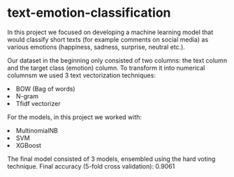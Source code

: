 # text-emotion-classification
In this project we focused on developing a machine learning model that would classify short
texts (for example comments on social media) as various emotions (happiness, sadness,
surprise, neutral etc.). <br>

Our dataset in the beginning only consisted of two columns: the text column and the target class
(emotion) column. To transform it into numerical columnsm we used 3 text
vectorization techniques: 
<li>BOW (Bag of words)</li>
<li>N-gram</li>
<li>Tfidf vectorizer</li>

For the models, in this project we worked with:
<li>MultinomialNB</li>
<li>SVM</li>
<li>XGBoost</li>

The final model consisted of 3 models, ensembled using the hard voting technique.
Final accuracy (5-fold cross validation): 0.9061
